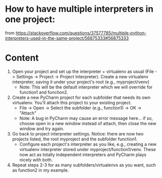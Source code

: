 # How to have multiple interpreters in one project:
from 
https://stackoverflow.com/questions/37577785/multiple-python-interpreters-used-in-the-same-project/56875333#56875333

# Content
1. Open your project and set up the interpreter + virtualenv as usual (File -> Settings -> Project 
-> Project Interpreter). Create a new virtualenv interpreter, saving it under your project's root (e.g., myproject/venv)
   * Note: This will be the default interpreter which we will override for function1 and function2.
2. Create a new PyCharm project for each subfolder that needs its own virtualenv. You'll attach 
  this project to your existing project.
   * File -> Open -> Select the subfolder (e.g., function1) -> OK -> "Attach"
   * Note: A bug in PyCharm may cause an error message here... if so, choose open in a new window 
     instead of attach, then close the new window and try again.
3. Go back to project interpreter settings. Notice: there are now two projects listed, the root 
  myproject and the subfolder function1.
   * Configure each project's interpreter as you like, e.g., creating a new virtualenv interpreter 
      stored under myproject/function1/venv. These now act as totally independent interpreters and PyCharm plays nicely with both.
4. Repeat steps 2-3 for as many subfolders/virtualenvs as you want, such as function2 in my example.